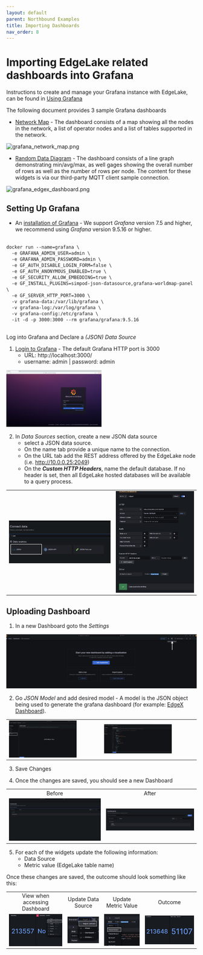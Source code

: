 ```yaml
---
layout: default
parent: Northbound Examples
title: Importing Dashboards
nav_order: 8
---
```

# Importing EdgeLake related dashboards into Grafana

Instructions to create and manage your Grafana instance with EdgeLake, can be found in [Using Grafana](using%20grafana.md) 


The following document provides 3 sample Grafana dashboards
* [Network Map](jsons/network_summary.json) - The dashboard consists of a map showing all the nodes 
in the network, a list of operator nodes and a list of  tables supported in the network.

![grafana_network_map.png](..%2Fimgs%2Fgrafana_network_map.png)

  
* [Random Data Diagram](jsons/rand_data_dashboard.json) - The dashboard consists of a line graph demonstrating min/avg/max, as well gages showing 
the overall number of rows as well as the number of rows per node. The content for these widgets is via our third-party
MQTT client sample connection.  

![grafana_edgex_dashboard.png](..%2Fimgs%2Fgrafana_edgex_dashboard.png)

## Setting Up Grafana

* An [installation of Grafana](https://grafana.com/docs/grafana/latest/setup-grafana/installation/) - We support _Grafana_ version 7.5 and higher, we recommend using _Grafana_ version 9.5.16 or higher. 
<pre>
   <code>
docker run --name=grafana \
  -e GRAFANA_ADMIN_USER=admin \
  -e GRAFANA_ADMIN_PASSWORD=admin \
  -e GF_AUTH_DISABLE_LOGIN_FORM=false \
  -e GF_AUTH_ANONYMOUS_ENABLED=true \
  -e GF_SECURITY_ALLOW_EMBEDDING=true \
  -e GF_INSTALL_PLUGINS=simpod-json-datasource,grafana-worldmap-panel \
  -e GF_SERVER_HTTP_PORT=3000 \
  -v grafana-data:/var/lib/grafana \
  -v grafana-log:/var/log/grafana \
  -v grafana-config:/etc/grafana \
  -it -d -p 3000:3000 --rm grafana/grafana:9.5.16
   </code>
</pre>

Log into Grafana and Declare a _(JSON) Data Source_

1. [Login to Grafana](https://grafana.com/docs/grafana/latest/getting-started/getting-started/) - The default Grafana HTTP port is 3000  
   * URL: http://localhost:3000/ 
   * username: admin | password: admin

<img src="../../imgs/grafana_login.png" alt="Grafana page" width="50%" height="50%" />

2. In _Data Sources_ section, create a new JSON data source
   * select a JSON data source.
   * On the name tab provide a unique name to the connection.
   * On the URL tab add the REST address offered by the EdgeLake node (i.e. http://10.0.0.25:2049)
   * On the ***Custom HTTP Headers***, name the default database. If no header is set, then all EdgeLake hosted databases will be available to a query process.

<table>
  <tr>
    <td><img src="../../imgs/grafana_datasource_connector.png" alt="Data Source Option" /></td>
    <td><img src="../../imgs/grafana_datasource_configuration.png" alt="Data Source Config" /></td>
  </tr>
</table>



## Uploading Dashboard

1. In a new Dashboard goto the _Settings_  
<img src="../../imgs/grafana_base_dashboard.png" alt="Empty Dashboard" />


2. Go _JSON Model_ and add desired model - A model is the JSON object being used to generate the grafana dashboard (for example: [EdgeX Dashboard](../docs/examples/grafana_json/edgex_dashboard.json)).

<table>
  <tr>
    <td><img src="../../imgs/grafana_json_model_empty.png" alt="Empty JSON Model" width="75%" height="75%" /></td>
    <td><img src="../../imgs/grafana_json_model.png" alt="JSON Model" width="75%" height="75%" /></td>
  </tr>
</table>

3. Save Changes


4. Once the changes are saved, you should see a new Dashboard 

<table>
  <tr>
    <td align="center">Before</td>
    <td align="center">After</td>
  </tr>
  <tr>
    <td><img src="../../imgs/grafana_no_dashboard.png" alt="No Dashboards" /></td>
    <td><img src="../../imgs/grafana_new_dashboard.png" alt="New Dashboard" /></td>
  </tr>
</table>

5. For each of the widgets update the following information:
   * Data Source 
   * Metric value (EdgeLake table name)

Once these changes are saved, the outcome should look something like this:

<table>
  <tr>
    <td align="center">View when accessing Dashboard</td>
    <td align="center">Update Data Source</td>
    <td align="center">Update Metric Value</td>
    <td align="center">Outcome</td>
  </tr>
  <tr>
    <td><img src="../../imgs/grafana_edit_button.png" alt="Edit Widget" /></td>
    <td><img src="../../imgs/grafana_update_datasource.png" alt="Update Data Source" /></td>
    <td><img src="../../imgs/grafana_update_table.png" alt="Update Metric Value" /></td>
    <td><img src="../../imgs/grafana_outcome.png" alt="Outcome" /></td>
  </tr>
</table>
